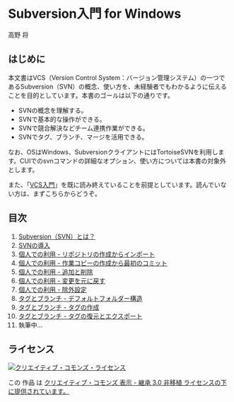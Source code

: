 # Subversion入門 for Windows

高野 将

## はじめに

本文書はVCS（Version Control System：バージョン管理システム）の一つであるSubversion（SVN）の概念、使い方を、未経験者でもわかるように伝えることを目的としています。本書のゴールは以下の通りです。

- SVNの概念を理解する。
- SVNで基本的な操作ができる。
- SVNで競合解決などチーム連携作業ができる。
- SVNでタグ、ブランチ、マージを活用できる。

なお、OSはWindows、SubversionクライアントにはTortoiseSVNを利用します。CUIでのsvnコマンドの詳細なオプション、使い方については本書の対象外とします。

また、「[VCS入門](https://github.com/masaru-b-cl/introduction-to-vcs)」を既に読み終えていることを前提としています。読んでいない方は、まずこちらからどうぞ。

## 目次

1. [Subversion（SVN）とは？](1.what-is-svn.md "Subversion（SVN）とは？")
1. [SVNの導入](2.installing-svn.md "SVNの導入")
1. [個人での利用 - リポジトリの作成からインポート](3.personal-use-1.md "個人での利用 - リポジトリの作成からインポート")
1. [個人での利用 - 作業コピーの作成から最初のコミット](4.personal-use-2.md "個人での利用 - 作業コピーの作成から最初のコミット")
1. [個人での利用 - 追加と削除](5.personal-use-3.md "個人での利用 - 追加と削除")
1. [個人での利用 - 変更を元に戻す](6.personal-use-4.md "個人での利用 - 変更を元に戻す")
1. [個人での利用 - 除外設定](7.personal-use-5.md "個人での利用 - 除外設定")
1. [タグとブランチ - デフォルトフォルダー構造](8.tag-and-branch-1.md "タグとブランチ - デフォルトフォルダー構造")
1. [タグとブランチ - タグの作成](9.tag-and-branch-2.md "タグとブランチ - タグの作成")
1. [タグとブランチ - タグの復元とエクスポート](10.tag-and-branch-3.md "タグとブランチ - タグの復元とエクスポート")
1. 執筆中...

## ライセンス
<a rel="license" href="http://creativecommons.org/licenses/by-sa/3.0/deed.ja"><img alt="クリエイティブ・コモンズ・ライセンス" style="border-width:0" src="http://i.creativecommons.org/l/by-sa/3.0/88x31.png" /></a>

この 作品 は <a rel="license" href="http://creativecommons.org/licenses/by-sa/3.0/deed.ja">クリエイティブ・コモンズ 表示 - 継承 3.0 非移植 ライセンスの下に提供されています。</a>